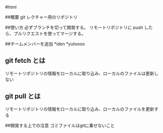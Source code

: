 #html

##概要
git レクチャー用のリポジトリ

##使い方
必ずブランチを切って開発する。
リモートリポジトリに push したら、プルリクエストを使ってマージする。

##チームメンバーを追加
*iden
*yutoooo

## git fetch とは
リモートリポジトリの情報をローカルに取り込み、ローカルのファイルは更新しない

## git pull とは
リモートリポジトリの情報をローカルに取り込み、ローカルのファイルを更新する

##開発する上での注意
ゴミファイルはgitに乗せないこと